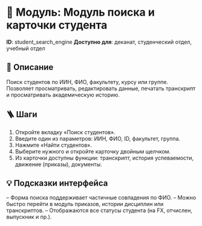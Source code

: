 # 📘 Модуль: Модуль поиска и карточки студента
**ID**: student_search_engine
**Доступно для**: деканат, студенческий отдел, учебный отдел

## 📝 Описание
Поиск студентов по ИИН, ФИО, факультету, курсу или группе. Позволяет просматривать, редактировать данные, печатать транскрипт и просматривать академическую историю.

## 🪜 Шаги
1. Откройте вкладку «Поиск студентов».
2. Введите один из параметров: ИИН, ФИО, ID, факультет, группа.
3. Нажмите «Найти студентов».
4. Выберите нужного и откройте карточку двойным щелчком.
5. Из карточки доступны функции: транскрипт, история успеваемости, движение (приказы), документы.

## 💡 Подсказки интерфейса
– Форма поиска поддерживает частичные совпадения по ФИО.
– Можно быстро перейти в модуль приказов, истории дисциплин или транскриптов.
– Отображаются все статусы студента (на FX, отчислен, выпускник и пр.).
